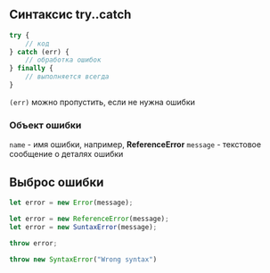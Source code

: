 
## Синтаксис try..catch

```js
try {
	// код
} catch (err) {
	// обработка ошибок
} finally {
	// выполняется всегда
}
```

`(err)` можно пропустить, если не нужна ошибки
### Объект ошибки

`name` - имя ошибки, например, **ReferenceError**
`message` - текстовое сообщение о деталях ошибки


## Выброс ошибки

```js
let error = new Error(message);

let error = new ReferenceError(message);
let error = new SuntaxError(message);

throw error;

throw new SyntaxError("Wrong syntax")
```
